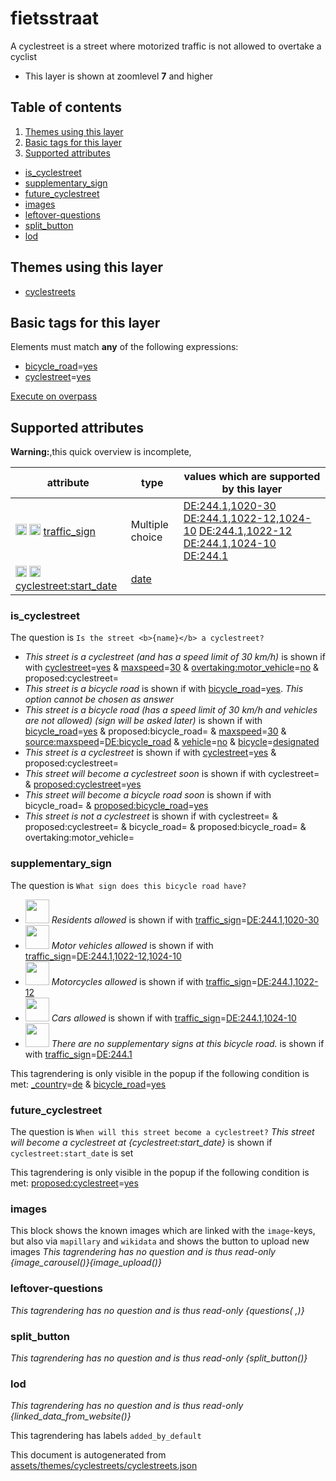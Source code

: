 [//]: # (WARNING: this file is automatically generated. Please find the sources at the bottom and edit those sources)

# fietsstraat

A cyclestreet is a street where motorized traffic is not allowed to overtake a cyclist

 - This layer is shown at zoomlevel **7** and higher

## Table of contents

1. [Themes using this layer](#themes-using-this-layer)
2. [Basic tags for this layer](#basic-tags-for-this-layer)
3. [Supported attributes](#supported-attributes)
  - [is_cyclestreet](#is_cyclestreet)
  - [supplementary_sign](#supplementary_sign)
  - [future_cyclestreet](#future_cyclestreet)
  - [images](#images)
  - [leftover-questions](#leftover-questions)
  - [split_button](#split_button)
  - [lod](#lod)

## Themes using this layer

 - [cyclestreets](https://mapcomplete.org/cyclestreets)

## Basic tags for this layer

Elements must match **any** of the following expressions:

 - <a href='https://wiki.openstreetmap.org/wiki/Key:bicycle_road' target='_blank'>bicycle_road</a>=<a href='https://wiki.openstreetmap.org/wiki/Tag:bicycle_road%3Dyes' target='_blank'>yes</a>
 - <a href='https://wiki.openstreetmap.org/wiki/Key:cyclestreet' target='_blank'>cyclestreet</a>=<a href='https://wiki.openstreetmap.org/wiki/Tag:cyclestreet%3Dyes' target='_blank'>yes</a>

[Execute on overpass](http://overpass-turbo.eu/?Q=%5Bout%3Ajson%5D%5Btimeout%3A90%5D%3B%28%20%20%20%20nwr%5B%22bicycle_road%22%3D%22yes%22%5D%28%7B%7Bbbox%7D%7D%29%3B%0A%20%20%20%20nwr%5B%22cyclestreet%22%3D%22yes%22%5D%28%7B%7Bbbox%7D%7D%29%3B%0A%29%3Bout%20body%3B%3E%3Bout%20skel%20qt%3B)

## Supported attributes

**Warning:**,this quick overview is incomplete,

| attribute | type | values which are supported by this layer |
-----|-----|----- |
| <a target="_blank" href='https://taginfo.openstreetmap.org/keys/traffic_sign#values'><img src='https://mapcomplete.org/assets/svg/search.svg' height='18px'></a> <a target="_blank" href='https://taghistory.raifer.tech/?#***/traffic_sign/'><img src='https://mapcomplete.org/assets/svg/statistics.svg' height='18px'></a> [traffic_sign](https://wiki.openstreetmap.org/wiki/Key:traffic_sign) | Multiple choice | [DE:244.1,1020-30](https://wiki.openstreetmap.org/wiki/Tag:traffic_sign%3DDE:244.1,1020-30) [DE:244.1,1022-12,1024-10](https://wiki.openstreetmap.org/wiki/Tag:traffic_sign%3DDE:244.1,1022-12,1024-10) [DE:244.1,1022-12](https://wiki.openstreetmap.org/wiki/Tag:traffic_sign%3DDE:244.1,1022-12) [DE:244.1,1024-10](https://wiki.openstreetmap.org/wiki/Tag:traffic_sign%3DDE:244.1,1024-10) [DE:244.1](https://wiki.openstreetmap.org/wiki/Tag:traffic_sign%3DDE:244.1) |
| <a target="_blank" href='https://taginfo.openstreetmap.org/keys/cyclestreet:start_date#values'><img src='https://mapcomplete.org/assets/svg/search.svg' height='18px'></a> <a target="_blank" href='https://taghistory.raifer.tech/?#***/cyclestreet%3Astart_date/'><img src='https://mapcomplete.org/assets/svg/statistics.svg' height='18px'></a> [cyclestreet:start_date](https://wiki.openstreetmap.org/wiki/Key:cyclestreet:start_date) | [date](../SpecialInputElements.md#date) |  |

### is_cyclestreet

The question is `Is the street <b>{name}</b> a cyclestreet?`

 -  *This street is a cyclestreet (and has a speed limit of 30 km/h)* is shown if with <a href='https://wiki.openstreetmap.org/wiki/Key:cyclestreet' target='_blank'>cyclestreet</a>=<a href='https://wiki.openstreetmap.org/wiki/Tag:cyclestreet%3Dyes' target='_blank'>yes</a> & <a href='https://wiki.openstreetmap.org/wiki/Key:maxspeed' target='_blank'>maxspeed</a>=<a href='https://wiki.openstreetmap.org/wiki/Tag:maxspeed%3D30' target='_blank'>30</a> & <a href='https://wiki.openstreetmap.org/wiki/Key:overtaking:motor_vehicle' target='_blank'>overtaking:motor_vehicle</a>=<a href='https://wiki.openstreetmap.org/wiki/Tag:overtaking:motor_vehicle%3Dno' target='_blank'>no</a> & proposed:cyclestreet=
 -  *This street is a bicycle road* is shown if with <a href='https://wiki.openstreetmap.org/wiki/Key:bicycle_road' target='_blank'>bicycle_road</a>=<a href='https://wiki.openstreetmap.org/wiki/Tag:bicycle_road%3Dyes' target='_blank'>yes</a>. _This option cannot be chosen as answer_
 -  *This street is a bicycle road (has a speed limit of 30 km/h and vehicles are not allowed) (sign will be asked later)* is shown if with <a href='https://wiki.openstreetmap.org/wiki/Key:bicycle_road' target='_blank'>bicycle_road</a>=<a href='https://wiki.openstreetmap.org/wiki/Tag:bicycle_road%3Dyes' target='_blank'>yes</a> & proposed:bicycle_road= & <a href='https://wiki.openstreetmap.org/wiki/Key:maxspeed' target='_blank'>maxspeed</a>=<a href='https://wiki.openstreetmap.org/wiki/Tag:maxspeed%3D30' target='_blank'>30</a> & <a href='https://wiki.openstreetmap.org/wiki/Key:source:maxspeed' target='_blank'>source:maxspeed</a>=<a href='https://wiki.openstreetmap.org/wiki/Tag:source:maxspeed%3DDE:bicycle_road' target='_blank'>DE:bicycle_road</a> & <a href='https://wiki.openstreetmap.org/wiki/Key:vehicle' target='_blank'>vehicle</a>=<a href='https://wiki.openstreetmap.org/wiki/Tag:vehicle%3Dno' target='_blank'>no</a> & <a href='https://wiki.openstreetmap.org/wiki/Key:bicycle' target='_blank'>bicycle</a>=<a href='https://wiki.openstreetmap.org/wiki/Tag:bicycle%3Ddesignated' target='_blank'>designated</a>
 -  *This street is a cyclestreet* is shown if with <a href='https://wiki.openstreetmap.org/wiki/Key:cyclestreet' target='_blank'>cyclestreet</a>=<a href='https://wiki.openstreetmap.org/wiki/Tag:cyclestreet%3Dyes' target='_blank'>yes</a> & proposed:cyclestreet=
 -  *This street will become a cyclestreet soon* is shown if with cyclestreet= & <a href='https://wiki.openstreetmap.org/wiki/Key:proposed:cyclestreet' target='_blank'>proposed:cyclestreet</a>=<a href='https://wiki.openstreetmap.org/wiki/Tag:proposed:cyclestreet%3Dyes' target='_blank'>yes</a>
 -  *This street will become a bicycle road soon* is shown if with bicycle_road= & <a href='https://wiki.openstreetmap.org/wiki/Key:proposed:bicycle_road' target='_blank'>proposed:bicycle_road</a>=<a href='https://wiki.openstreetmap.org/wiki/Tag:proposed:bicycle_road%3Dyes' target='_blank'>yes</a>
 -  *This street is not a cyclestreet* is shown if with cyclestreet= & proposed:cyclestreet= & bicycle_road= & proposed:bicycle_road= & overtaking:motor_vehicle=

### supplementary_sign

The question is `What sign does this bicycle road have?`

 - <img width='38px' height='38px' src='https://dev.mapcomplete.org/./assets/themes/cyclestreets/Zeichen_244_1020-30.svg'> *Residents allowed* is shown if with <a href='https://wiki.openstreetmap.org/wiki/Key:traffic_sign' target='_blank'>traffic_sign</a>=<a href='https://wiki.openstreetmap.org/wiki/Tag:traffic_sign%3DDE:244.1,1020-30' target='_blank'>DE:244.1,1020-30</a>
 - <img width='38px' height='38px' src='https://dev.mapcomplete.org/./assets/themes/cyclestreets/Zeichen_244_KFZ_frei.svg'> *Motor vehicles allowed* is shown if with <a href='https://wiki.openstreetmap.org/wiki/Key:traffic_sign' target='_blank'>traffic_sign</a>=<a href='https://wiki.openstreetmap.org/wiki/Tag:traffic_sign%3DDE:244.1,1022-12,1024-10' target='_blank'>DE:244.1,1022-12,1024-10</a>
 - <img width='38px' height='38px' src='https://dev.mapcomplete.org/./assets/themes/cyclestreets/Zeichen_244_1022-12.svg'> *Motorcycles allowed* is shown if with <a href='https://wiki.openstreetmap.org/wiki/Key:traffic_sign' target='_blank'>traffic_sign</a>=<a href='https://wiki.openstreetmap.org/wiki/Tag:traffic_sign%3DDE:244.1,1022-12' target='_blank'>DE:244.1,1022-12</a>
 - <img width='38px' height='38px' src='https://dev.mapcomplete.org/./assets/themes/cyclestreets/Zeichen_244_1024-10.svg'> *Cars allowed* is shown if with <a href='https://wiki.openstreetmap.org/wiki/Key:traffic_sign' target='_blank'>traffic_sign</a>=<a href='https://wiki.openstreetmap.org/wiki/Tag:traffic_sign%3DDE:244.1,1024-10' target='_blank'>DE:244.1,1024-10</a>
 - <img width='38px' height='38px' src='https://dev.mapcomplete.org/./assets/themes/cyclestreets/Zeichen_244.svg'> *There are no supplementary signs at this bicycle road.* is shown if with <a href='https://wiki.openstreetmap.org/wiki/Key:traffic_sign' target='_blank'>traffic_sign</a>=<a href='https://wiki.openstreetmap.org/wiki/Tag:traffic_sign%3DDE:244.1' target='_blank'>DE:244.1</a>

This tagrendering is only visible in the popup if the following condition is met: <a href='https://wiki.openstreetmap.org/wiki/Key:_country' target='_blank'>_country</a>=<a href='https://wiki.openstreetmap.org/wiki/Tag:_country%3Dde' target='_blank'>de</a> & <a href='https://wiki.openstreetmap.org/wiki/Key:bicycle_road' target='_blank'>bicycle_road</a>=<a href='https://wiki.openstreetmap.org/wiki/Tag:bicycle_road%3Dyes' target='_blank'>yes</a>

### future_cyclestreet

The question is `When will this street become a cyclestreet?`
*This street will become a cyclestreet at {cyclestreet:start_date}* is shown if `cyclestreet:start_date` is set

This tagrendering is only visible in the popup if the following condition is met: <a href='https://wiki.openstreetmap.org/wiki/Key:proposed:cyclestreet' target='_blank'>proposed:cyclestreet</a>=<a href='https://wiki.openstreetmap.org/wiki/Tag:proposed:cyclestreet%3Dyes' target='_blank'>yes</a>

### images
This block shows the known images which are linked with the `image`-keys, but also via `mapillary` and `wikidata` and shows the button to upload new images
_This tagrendering has no question and is thus read-only_
*{image_carousel()}{image_upload()}*

### leftover-questions

_This tagrendering has no question and is thus read-only_
*{questions( ,)}*

### split_button

_This tagrendering has no question and is thus read-only_
*{split_button()}*

### lod

_This tagrendering has no question and is thus read-only_
*{linked_data_from_website()}*

This tagrendering has labels 
`added_by_default`


This document is autogenerated from [assets/themes/cyclestreets/cyclestreets.json](https://source.mapcomplete.org/MapComplete/MapComplete/src/branch/develop/assets/themes/cyclestreets/cyclestreets.json)
